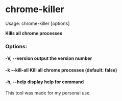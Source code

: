 # chrome-killer

Usage: chrome-killer [options]

**Kills all chrome processes**

### Options:
  #### -V, --version  output the version number 
  #### -k --kill-all  Kill all chrome processes (default: false)
  #### -h, --help     display help for command

This tool was made for my personal use. 
